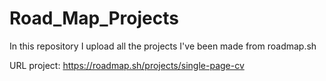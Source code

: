 # Road_Map_Projects
In this repository I upload all the projects I've been made from roadmap.sh

URL project:
https://roadmap.sh/projects/single-page-cv
